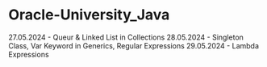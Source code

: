 # Oracle-University_Java

27.05.2024 - Queur & Linked List in Collections
28.05.2024 - Singleton Class, Var Keyword in Generics, Regular Expressions
29.05.2024 - Lambda Expressions



